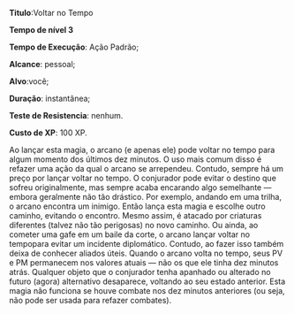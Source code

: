 **Titulo**:Voltar no Tempo

**Tempo de nível 3**

**Tempo de Execução**: Ação Padrão;

**Alcance**: pessoal;

**Alvo**:você;

**Duração**: instantânea;

**Teste de Resistencia**: nenhum.

**Custo de XP**: 100 XP.

Ao lançar esta magia, o arcano (e 
apenas ele) pode voltar no tempo para algum momento dos últimos dez minutos. 
O uso mais comum disso é refazer uma 
ação da qual o arcano se arrependeu.
Contudo, sempre há um preço por 
lançar  voltar no tempo. O conjurador 
pode evitar o destino que sofreu originalmente, mas sempre acaba encarando 
algo semelhante — embora geralmente 
não tão drástico.
Por exemplo, andando em uma 
trilha, o arcano encontra um inimigo. 
Então lança esta magia e escolhe outro 
caminho, evitando o encontro. Mesmo 
assim, é atacado por criaturas diferentes 
(talvez não tão perigosas) no novo caminho. Ou ainda, ao cometer uma gafe em um baile da corte, o arcano lançar voltar 
no tempopara evitar um incidente diplomático. Contudo, ao fazer isso também 
deixa de conhecer aliados úteis.
Quando o arcano volta no tempo, 
seus PV e PM permanecem nos valores 
atuais — não os que ele tinha dez minutos atrás. Qualquer objeto que o conjurador tenha apanhado ou alterado no 
futuro (agora) alternativo desaparece, 
voltando ao seu estado anterior.
Esta magia não funciona se houve combate nos dez minutos anteriores 
(ou seja, não pode ser usada para refazer 
combates).
